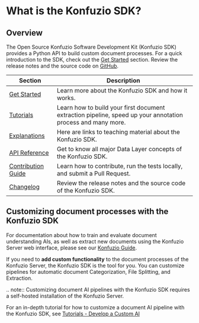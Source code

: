 # What is the Konfuzio SDK?

## Overview

The Open Source Konfuzio Software Development Kit (Konfuzio SDK) provides a Python API to build custom document processes. For a quick introduction to the SDK, check out the [Get Started](get_started.html) section. Review the release notes and the source code on [GitHub](https://github.com/konfuzio-ai/konfuzio-sdk/releases).

| Section                                                           | Description                                                                                                 |
|-------------------------------------------------------------------|-------------------------------------------------------------------------------------------------------------|
| [Get Started](get_started.html)                                   | Learn more about the Konfuzio SDK and how it works.                                                         |
| [Tutorials](tutorials.html)                                       | Learn how to build your first document extraction pipeline, speed up your annotation process and many more. |
| [Explanations](explanations.html)                                 | Here are links to teaching material about the Konfuzio SDK.                                                 |
| [API Reference](sourcecode.html)                                  | Get to know all major Data Layer concepts of the Konfuzio SDK.                                              |
| [Contribution Guide](contribution.html)                           | Learn how to contribute, run the tests locally, and submit a Pull Request.                                  |
| [Changelog](https://github.com/konfuzio-ai/konfuzio-sdk/releases) | Review the release notes and the source code of the Konfuzio SDK.                                           |

## Customizing document processes with the Konfuzio SDK

For documentation about how to train and evaluate document understanding AIs, as well as extract new documents using 
the Konfuzio Server web interface, please see our [Konfuzio Guide](https://help.konfuzio.com/tutorials/quickstart/index.html).

If you need to **add custom functionality** to the document processes of the Konfuzio Server, the Konfuzio SDK 
is the tool for you. You can customize pipelines for automatic document Categorization, File Splitting, and Extraction.

.. note::
  Customizing document AI pipelines with the Konfuzio SDK requires a self-hosted installation of the Konfuzio Server.

For an in-depth tutorial for how to customize a document AI pipeline with the Konfuzio SDK, see 
[Tutorials - Develop a Custom AI](tutorials.html#develop-a-custom-ai)
